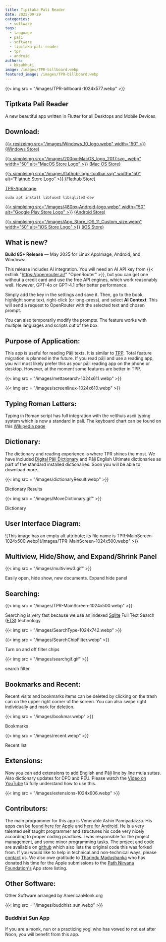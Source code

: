 ```yaml
---
title: Tipitaka Pali Reader
date: 2022-09-29
categories:
  - software
tags:
  - language
  - pali
  - software
  - tipitaka-pali-reader
  - tpr
  - android
authors:
  - bksubhuti
image: /images/TPR-billboard.webp
featured_image: /images/TPR-billboard.webp
---
```


{{< img src = "/images/TPR-billboard-1024x577.webp" >}}

## Tiptkata Pali Reader


A new beautiful app written in Flutter for all Desktops and Mobile Devices.

## Download:
[{{< resizeimg src="/images/Windows_10_logo.webp" width="50" >}}](https://apps.microsoft.com/store/detail/tipitaka-pali-reader/9MTH9TD82TGR?hl=en-ms&gl=ms) [(Windows Store)](https://apps.microsoft.com/store/detail/tipitaka-pali-reader/9MTH9TD82TGR?hl=en-ms&gl=ms)

[{{< simpleimg src="/images/200px-MacOS_logo_2017.svg_.webp" width="50" alt="MacOS Store Logo" >}}](https://apps.apple.com/us/app/tipitaka-pali-reader/id1541426949) [(Mac OS Store)](https://apps.apple.com/us/app/tipitaka-pali-reader/id1541426949)

[{{< simpleimg src="/images/flathub-logo-toolbar.svg" width="50" alt="Flathub Store Logo" >}}](https://flathub.org/apps/details/org.americanmonk.TipitakaPaliReader) [(Flathub Store)](https://flathub.org/apps/details/org.americanmonk.TipitakaPaliReader)


[](https://github.com/bksubhuti/tipitaka-pali-reader/releases/) [TPR-AppImage](https://github.com/bksubhuti/tipitaka-pali-reader/releases/)

`sudo apt install libfuse2 libsqlite3-dev`

[{{< simpleimg src="/images/480px-Android-logo.webp" width="50" alt="Google Play Store Logo" >}}](https://play.google.com/store/apps/details?id=com.paauk.tipitakapalireader) [(Android Store)](https://play.google.com/store/apps/details?id=com.paauk.tipitakapalireader)


[{{< simpleimg src="/images/App_Store_iOS_11_Custom_size.webp" width="50" alt="iOS Store Logo" >}}](https://apps.apple.com/us/app/tipitaka-pali-reader/id1541426949?platform=iphone) [(iOS Store)](https://apps.apple.com/us/app/tipitaka-pali-reader/id1541426949?platform=iphone)



## What is new?

**Build 85+ Release** — May 2025 for Linux AppImage, Android, and Windows:

This release includes AI integration. You will need an AI API key from {{< extlink "https://openrouter.ai/" "OpenRouter" >}}, but you can get one without a credit card and use the free API engines, which work reasonably well. However, GPT-4o or GPT-4.1 offer better performance.

Simply add the key in the settings and save it. Then, go to the book, highlight some text, right-click (or long-press), and select **AI Context**. This will send a request to OpenRouter with the selected text and chosen prompt.

You can also temporarily modify the prompts. The feature works with multiple languages and scripts out of the box.



## Purpose of Application:

This app is useful for reading Pāḷi texts. It is similar to [TPP](https://americanmonk.org/tipitaka-pali-projector/). Total feature migration is planned in the future. If you read pāḷi and use a reading app, you will most likely prefer this as your pāḷi reading app on the phone or desktop. However, at the moment some features are better in TPP.

{{< img src = "/images/mettasearch-1024x611.webp" >}}

{{< img src = "/images/screenlinux-1024x610.webp" >}}

## Typing Roman Letters:

Typing in Roman script has full integration with the velthuis ascii typing system which is now a standard in pali. The keyboard chart can be found on this [Wikipedia page](https://en.wikipedia.org/wiki/Velthuis)

## Dictionary:

The dictionary and reading experience is where TPR shines the most. We have included [Digital Pāḷi Dictionary](https://digitalpalidictionary.github.io/) and Pāḷi English Ultimate dictionaries as part of the standard installed dictionaries. Soon you will be able to download more.

{{< img src = "/images/dictionaryResult.webp" >}}

Dictionary Results

{{< img src = "/images/MoveDictionary.gif" >}}

Dictionary

## User Interface Diagram:

![This image has an empty alt attribute; its file name is TPR-MainScreen-1024x500.webp](/images/TPR-MainScreen-1024x500.webp" >}}

## Multiview, Hide/Show, and Expand/Shrink Panel

{{< img src = "/images/multiview3.gif" >}}

Easily open, hide show, new documents. Expand hide panel

## Searching:

{{< img src = "/images/TPR-MainScreen-1024x500.webp" >}}

Searching is very fast because we use an indexed [Sqlite](https://en.wikipedia.org/wiki/SQLite) Full Text Search ([FTS](https://en.wikipedia.org/wiki/Full-text_search)) technology.

{{< img src = "/images/SearchType-1024x742.webp" >}}

{{< img src = "/images/SearchChipFilter.webp" >}}

Turn on and off filter chips

{{< img src = "/images/searchgif.gif" >}}

search filter

## Bookmarks and Recent:

Recent visits and bookmarks items can be deleted by clicking on the trash can on the upper right corner of the screen. You can also swipe right individually and mark for deletion.

{{< img src = "/images/bookmar.webp" >}}

Bookmarks

{{< img src = "/images/recent.webp" >}}

Recent list

## Extensions:

Now you can add extensions to add English and Pāḷi line by line mula suttas. Also dictionary updates for DPD and PEU. Please watch the [Video on YouTube](https://www.youtube.com/watch?v=iw43j8mnGss) to fully understand how to use this.

{{< img src = "/images/extensions-1024x606.webp" >}}

## Contributors:

The main programmer for this app is Venerable Ashin Pannyadazza. His apps can be [found here for Apple](https://apps.apple.com/sg/developer/pinnyar-daza/id1531500544) and [here for Android](https://play.google.com/store/apps/developer?id=Pn%20Daza). He is a very talented self taught programmer and structures his code very nicely according to proper coding practices. I was responsible for the project management, and some minor programming tasks. The project and code are available on [github](https://github.com/bksubhuti/tipitaka-pali-reader) which also lists the original code this was forked from. If you would like to help in technical and non-technical ways, please [contact](https://americanmonk.org/contact/) us. We also owe gratitude to [Tharindu Madushanka](https://github.com/tharindu) who has donated his time for the Apple submissions to the [Path Nirvana Foundation's](https://apps.apple.com/us/developer/path-nirvana-foundation/id1434955292) App store listing.

## Other Software:

Other Software arranged by AmericanMonk.org

{{< img src = "/images/buddhist_sun.webp" >}}

### Buddhist Sun App

If you are a monk, nun or a practicing yogi who has vowed to not eat after Noon, you will benefit from this app.
